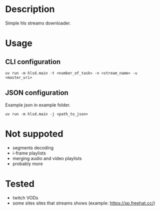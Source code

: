# Description
Simple hls streams downloader.
# Usage
## CLI configuration
```
uv run -m hlsd.main -t <number_of_task> -n <stream_name> -u <master_uri>
```
## JSON configuration
Example json in example folder.
```
uv run -m hlsd.main -j <path_to_json>
```
# Not suppoted
- segments decoding
- i-frame playlists
- merging audio and video playlists
- probably more

# Tested
- twitch VODs
- some sites sites that streams shows (example: https://sp.freehat.cc/)